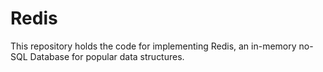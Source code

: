 # Redis 

This repository holds the code for implementing Redis, an in-memory no-SQL Database for popular data structures. 